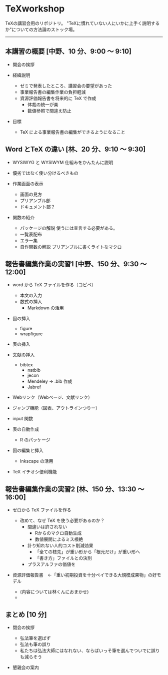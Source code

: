 # TeXworkshop

TeXの講習会用のリポジトリ。
"TeXに慣れていない人にいかに上手く説明するか"についての方法論のストック場。

---
## 本講習の概要 [中野、10 分、9:00 ～ 9:10]
* 開会の挨拶
* 経緯説明
    * ゼミで発表したところ、講習会の要望があった
    * 事業報告書の編集作業の負担軽減
    * 資源評価報告書を将来的に TeX で作成
        * 体裁の統一が楽
        * 数値参照で間違え防止

* 目標
    * TeX による事業報告書の編集ができるようになること


## Word とTeX の違い [林、20 分、9:10 ～ 9:30]
* WYSIWYG と WYSIWYM 仕組みをかんたんに説明
* 優劣ではなく使い分けるべきもの
* 作業画面の表示
    * 画面の見方
    * プリアンブル部
    * ドキュメント部？

* 関数の紹介
    * パッケージの解説  使うには宣言する必要がある。
    * 一覧表配布
    * エラー集
    * 自作関数の解説  プリアンブルに書くライトなマクロ


## 報告書編集作業の実習1 [中野、150 分、9:30 ～ 12:00]
* word から TeX ファイルを作る（コピペ）
    * 本文の入力
    * 数式の挿入
        * Markdown の活用

* 図の挿入
    * figure
    * wrapfigure

* 表の挿入
* 文献の挿入
    * bibtex
        * natbib
        * jecon
        * Mendeley → .bib 作成
        * Jabref

* Webリンク（Webページ、文献リンク）
* ジャンプ機能（図表、アウトラインつりー）
* input 関数

* 表の自動作成
    * R のパッケージ

* 図の編集と挿入
    * Inkscape の活用

* TeX イチオシ便利機能


## 報告書編集作業の実習2 [林、150 分、13:30 ～ 16:00]
* ゼロから TeX ファイルを作る
    * 改めて、なぜ TeX を使う必要があるのか？
        * 間違いは許されない
            * Rからのマクロ自動生成
            * 数値展開によるミス根絶
        * 計り知れない人的コスト削減効果
            * 「全ての枝先」が重い形から「根元だけ」が重い形へ
            * 「書き方」ファイルとの決別
        * プラスアルファの価値を

* 資源評価報告書　←「重い初期投資を十分ペイできる大規模成果物」の好モデル
    * (内容については林くんにおまかせ)
    * 



## まとめ [10 分]
* 閉会の挨拶
    * 弘法筆を選ばず
    * 弘法も筆の誤り
    * 私たちは弘法大師にはなれない、ならばいっそ筆を選んでついでに誤りも減らそう

* 懇親会の案内
